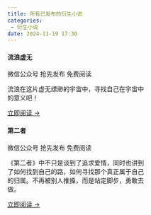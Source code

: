 ```yaml
---
title: 所有已发布的衍生小说
categories:
 - 衍生小说
date: 2024-11-19 17:30
---
```


<div class="card text-white bg-dark mb-3" style="max-width: 20rem;">
  <div class="card-body">
    <h4 class="card-title">流浪虚无</h4>
    <span class="badge text-bg-success"><i class="bi bi-wechat"></i> 微信公众号 抢先发布</span> <span class="badge text-bg-primary">免费阅读</span>
    <br>
    <p class="card-text">流浪在这片虚无缥缈的宇宙中，寻找自己在宇宙中的意义吧！</p>
        <a href="https://mp.weixin.qq.com/mp/appmsgalbum?__biz=Mzg2Njg5NTM1MA==&action=getalbum&album_id=3525729119851872258&scene=173&subscene=90&sessionid=1721568208&enterid=1721568263&from_msgid=2247484203&from_itemidx=1&count=3&nolastread=1#wechat_redirect" class="card-link link-offset-2 link-offset-3-hover link-underline link-underline-opacity-0 link-underline-opacity-75-hover">立即阅读 →</a>
  </div>
</div>

<div class="card text-white bg-dark mb-3" style="max-width: 20rem;">
  <div class="card-body">
    <h4 class="card-title">第二者</h4>
    <span class="badge text-bg-success"><i class="bi bi-wechat"></i> 微信公众号 抢先发布</span> <span class="badge text-bg-primary">免费阅读</span>
    <br>
    <p class="card-text">《第二者》中不只是谈到了追求爱情，同时也讲到了如何找到自己的路，如何寻找那个真正属于自己的归属。不再被别人推搡，而是站定脚步，勇敢去做。</p>
        <a href="https://mp.weixin.qq.com/mp/appmsgalbum?__biz=Mzg2Njg5NTM1MA==&action=getalbum&album_id=3517284581697224706&scene=126&sessionid=1145766547#wechat_redirect" class="card-link link-offset-2 link-offset-3-hover link-underline link-underline-opacity-0 link-underline-opacity-75-hover">立即阅读 →</a>
  </div>
</div>